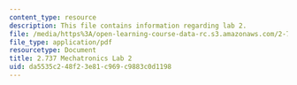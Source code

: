 ```yaml
---
content_type: resource
description: This file contains information regarding lab 2.
file: /media/https%3A/open-learning-course-data-rc.s3.amazonaws.com/2-737-mechatronics-fall-2014/da5535c248f23e81c969c9883c0d1198_MIT2_737F14_Lab2.pdf
file_type: application/pdf
resourcetype: Document
title: 2.737 Mechatronics Lab 2
uid: da5535c2-48f2-3e81-c969-c9883c0d1198
---
```

